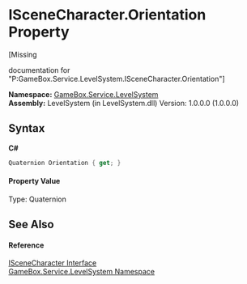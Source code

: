 # ISceneCharacter.Orientation Property 
 

\[Missing <summary> documentation for "P:GameBox.Service.LevelSystem.ISceneCharacter.Orientation"\]

**Namespace:**&nbsp;<a href="624c2ca8-2880-f7a3-3eb1-01587cc3f61e">GameBox.Service.LevelSystem</a><br />**Assembly:**&nbsp;LevelSystem (in LevelSystem.dll) Version: 1.0.0.0 (1.0.0.0)

## Syntax

**C#**<br />
``` C#
Quaternion Orientation { get; }
```


#### Property Value
Type: Quaternion

## See Also


#### Reference
<a href="d1048b95-56ba-ccdb-a2ae-922afa4f7b29">ISceneCharacter Interface</a><br /><a href="624c2ca8-2880-f7a3-3eb1-01587cc3f61e">GameBox.Service.LevelSystem Namespace</a><br />